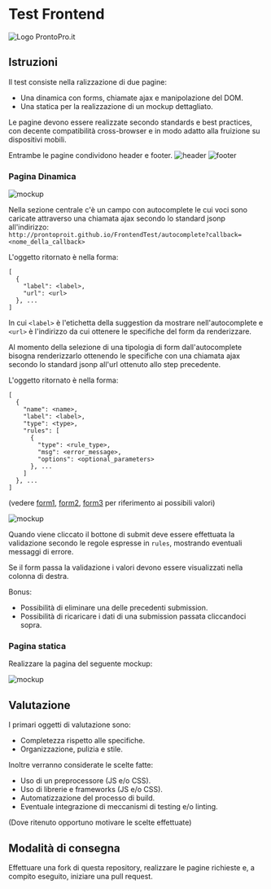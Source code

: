 # Test Frontend

![Logo ProntoPro.it](https://www.prontopro.it/bundles/prontoprofrontend/img/logo.png)

## Istruzioni

Il test consiste nella ralizzazione di due pagine:
- Una dinamica con forms, chiamate ajax e manipolazione del DOM.
- Una statica per la realizzazione di un mockup dettagliato.

Le pagine devono essere realizzate secondo standards e best practices, con decente compatibilità cross-browser e in modo adatto alla fruizione su dispositivi mobili.

Entrambe le pagine condividono header e footer.
![header](http://prontoproit.github.io/FrontendTest/img/header.png) ![footer](http://prontoproit.github.io/FrontendTest/img/footer.png)

### Pagina Dinamica

![mockup](http://prontoproit.github.io/FrontendTest/img/mockup1.png)

Nella sezione centrale c'è un campo con autocomplete le cui voci sono caricate attraverso una chiamata ajax secondo lo standard jsonp all'indirizzo:  
`http://prontoproit.github.io/FrontendTest/autocomplete?callback=<nome_della_callback>`

L'oggetto ritornato è nella forma:

```
[
  {
    "label": <label>,
    "url": <url>
  }, ...
]
```

In cui `<label>` è l'etichetta della suggestion da mostrare nell'autocomplete e `<url>` è l'indirizzo da cui ottenere le specifiche del form da renderizzare.

Al momento della selezione di una tipologia di form dall'autocomplete bisogna renderizzarlo ottenendo le specifiche con una chiamata ajax secondo lo standard jsonp all'url ottenuto allo step precedente.

L'oggetto ritornato è nella forma:

```
[
  {
    "name": <name>,
    "label": <label>,
    "type": <type>,
    "rules": [
      {
        "type": <rule_type>,
        "msg": <error_message>,
        "options": <optional_parameters>
      }, ...
    ]
  }, ...
]
```

(vedere [form1](http://prontoproit.github.io/FrontendTest/form1), [form2](http://prontoproit.github.io/FrontendTest/form2), [form3](http://prontoproit.github.io/FrontendTest/form3) per riferimento ai possibili valori)

![mockup](http://prontoproit.github.io/FrontendTest/img/mockup2.png)

Quando viene cliccato il bottone di submit deve essere effettuata la validazione secondo le regole espresse in `rules`, mostrando eventuali messaggi di errore.

Se il form passa la validazione i valori devono essere visualizzati nella colonna di destra. 

Bonus:
- Possibilità di eliminare una delle precedenti submission.
- Possibilità di ricaricare i dati di una submission passata cliccandoci sopra.

### Pagina statica

Realizzare la pagina del seguente mockup:

![mockup](http://prontoproit.github.io/FrontendTest/img/static.png)

## Valutazione

I primari oggetti di valutazione sono:
- Completezza rispetto alle specifiche.
- Organizzazione, pulizia e stile.

Inoltre verranno considerate le scelte fatte:
- Uso di un preprocessore (JS e/o CSS).
- Uso di librerie e frameworks (JS e/o CSS).
- Automatizzazione del processo di build.
- Eventuale integrazione di meccanismi di testing e/o linting.

(Dove ritenuto opportuno motivare le scelte effettuate)

## Modalità di consegna

Effettuare una fork di questa repository, realizzare le pagine richieste e, a compito eseguito, iniziare una pull request.

